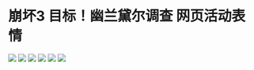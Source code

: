 # 崩坏3 目标！幽兰黛尔调查 网页活动表情

![](https://cdn.jsdelivr.net/gh/2x-ercha/twikoo-magic@1.0/image/HONKAI3-Durandal-Search/041f90df17c5aab87380486fd6f320cb18918d31.gif)
![](https://cdn.jsdelivr.net/gh/2x-ercha/twikoo-magic@1.0/image/HONKAI3-Durandal-Search/36110c3ce45f4a917fc2ff57bfdf481fd21e8046.gif)
![](https://cdn.jsdelivr.net/gh/2x-ercha/twikoo-magic@1.0/image/HONKAI3-Durandal-Search/63bbf9589387af7b66a717826458a12f9c4b8a5d.gif)
![](https://cdn.jsdelivr.net/gh/2x-ercha/twikoo-magic@1.0/image/HONKAI3-Durandal-Search/822416f9df40a319cbc993486008ee9f050b7d82.gif)
![](https://cdn.jsdelivr.net/gh/2x-ercha/twikoo-magic@1.0/image/HONKAI3-Durandal-Search/b67b538d743e0ba32cca7ad8e048e2151e0d3ad4.gif)
![](https://cdn.jsdelivr.net/gh/2x-ercha/twikoo-magic@1.0/image/HONKAI3-Durandal-Search/f1b9a456587638e488d93ccaa95dde59aef3af01.gif)
